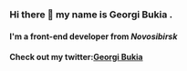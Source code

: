 ### Hi there 👋 my name is **Georgi Bukia** .
#### I'm a front-end developer from *Novosibirsk*
#### Check out my twitter:[Georgi Bukia](https://twitter.com/Bukija)

